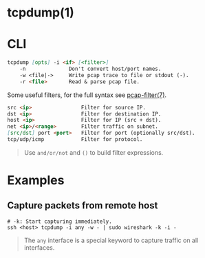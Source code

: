 # tcpdump(1)

# CLI

```markdown
tcpdump [opts] -i <if> [<filter>]
    -n              Don't convert host/port names.
    -w <file|->     Write pcap trace to file or stdout (-).
    -r <file>       Read & parse pcap file.
```

Some useful filters, for the full syntax see [pcap-filter(7)](https://www.tcpdump.org/manpages/pcap-filter.7.html).
```markdown
src <ip>                Filter for source IP.
dst <ip>                Filter for destination IP.
host <ip>               Filter for IP (src + dst).
net <ip>/<range>        Filter traffic on subnet.
[src/dst] port <port>   Filter for port (optionally src/dst).
tcp/udp/icmp            Filter for protocol.
```

> Use `and/or/not` and `()` to build filter expressions.

# Examples

## Capture packets from remote host

```makrdown
# -k: Start capturing immediately.
ssh <host> tcpdump -i any -w - | sudo wireshark -k -i -
```
> The `any` interface is a special keyword to capture traffic on all interfaces.

